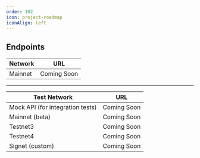 ```yaml
---
order: 102
icon: project-roadmap
iconAlign: left   
---
```


## Endpoints

| Network             | URL          |
|---------------------|--------------|
| Mainnet             | Coming Soon  |

---

| Test Network                     | URL          |
|----------------------------------|--------------|
| Mock API (for integration tests) | Coming Soon  |
| Mainnet (beta)                   | Coming Soon  |
| Testnet3                         | Coming Soon  |
| Testnet4                         | Coming Soon  |
| Signet (custom)                  | Coming Soon  |
